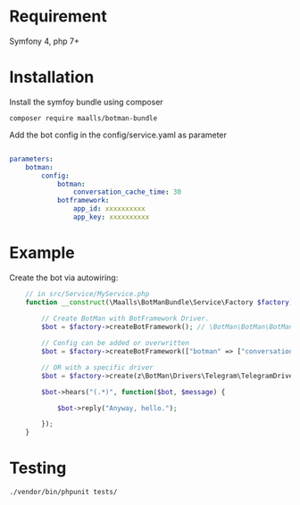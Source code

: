 # Requirement

Symfony 4, php 7+


# Installation

Install the symfoy bundle using composer
```console
composer require maalls/botman-bundle
```

Add the bot config in the config/service.yaml as parameter
``` yaml

parameters:
    botman:
        config:
            botman:
                conversation_cache_time: 30
            botframework:
                app_id: xxxxxxxxxx
                app_key: xxxxxxxxxx


```

# Example

Create the bot via autowiring:

```php
    // in src/Service/MyService.php
    function __construct(\Maalls\BotManBundle\Service\Factory $factory) {
        
        // Create BotMan with BotFramework Driver.
        $bot = $factory->createBotFramework(); // \BotMan\BotMan\BotMan

        // Config can be added or overwritten
        $bot = $factory->createBotFramework(["botman" => ["conversation_cache_time" => 5]]); 

        // OR with a specific driver
        $bot = $factory->create(z\BotMan\Drivers\Telegram\TelegramDriver::class, ["telegram" => ["token" => "xxxx"]]);

        $bot->hears("(.*)", function($bot, $message) {

            $bot->reply("Anyway, hello.");

        });
    }
```

# Testing

```console 
./vendor/bin/phpunit tests/
```

